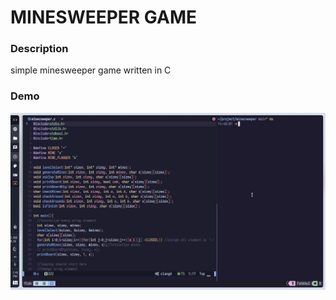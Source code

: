
# MINESWEEPER GAME

### Description

simple minesweeper game written in C

### Demo

<img src="https://github.com/fatkhulizz/minecweeper/raw/main/asset/minecweeper.gif"/>
